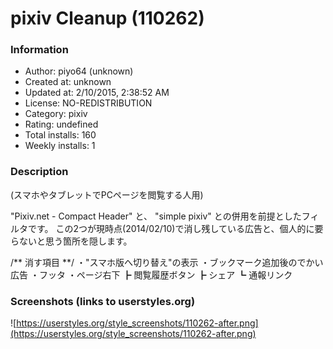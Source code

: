 # pixiv Cleanup (110262)

### Information
- Author: piyo64 (unknown)
- Created at: unknown
- Updated at: 2/10/2015, 2:38:52 AM
- License: NO-REDISTRIBUTION
- Category: pixiv
- Rating: undefined
- Total installs: 160
- Weekly installs: 1


### Description
(スマホやタブレットでPCページを閲覧する人用)

"Pixiv.net - Compact Header" と、 "simple pixiv" との併用を前提としたフィルタです。
この2つが現時点(2014/02/10)で消し残している広告と、個人的に要らないと思う箇所を隠します。

/** 消す項目 **/
・"スマホ版へ切り替え"の表示
・ブックマーク追加後のでかい広告
・フッタ
・ページ右下
 ┣ 閲覧履歴ボタン
 ┣ シェア
 ┗ 通報リンク


### Screenshots (links to userstyles.org)
![https://userstyles.org/style_screenshots/110262-after.png](https://userstyles.org/style_screenshots/110262-after.png)


